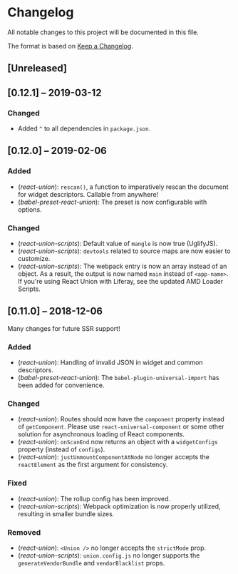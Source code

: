 # Changelog

All notable changes to this project will be documented in this file.

The format is based on [Keep a Changelog](https://keepachangelog.com/en/1.0.0/).

## [Unreleased]

## [0.12.1] – 2019-03-12

### Changed
- Added `^` to all dependencies in `package.json`.

## [0.12.0] – 2019-02-06

### Added
- (_react-union_): `rescan()`, a function to imperatively rescan the document for widget descriptors. Callable from anywhere!
- (_babel-preset-react-union_): The preset is now configurable with options.

### Changed

- (_react-union-scripts_): Default value of `mangle` is now true (UglifyJS).
- (_react-union-scripts_): `devtools` related to source maps are now easier to customize.
- (_react-union-scripts_): The webpack entry is now an array instead of an object. As a result, the output is now named `main` instead of `<app-name>`. If you're using React Union with Liferay, see the updated AMD Loader Scripts.

## [0.11.0] – 2018-12-06

Many changes for future SSR support!

### Added

- (_react-union_): Handling of invalid JSON in widget and common descriptors.
- (_babel-preset-react-union_): The `babel-plugin-universal-import` has been added for convenience. 

### Changed

- (_react-union_): Routes should now have the `component` property instead of `getComponent`. Please use `react-universal-component` or some other solution for asynchronous loading of React components.
- (_react-union_): `onScanEnd` now returns an object with a `widgetConfigs` property (instead of `configs`).
- (_react-union_): `justUnmountComponentAtNode` no longer accepts the `reactElement` as the first argument for consistency.

### Fixed

- (_react-union_): The rollup config has been improved.
- (_react-union-scripts_): Webpack optimization is now properly utilized, resulting in smaller bundle sizes.

### Removed

- (_react-union_): `<Union />` no longer accepts the `strictMode` prop.
- (_react-union-scripts_): `union.config.js` no longer supports the `generateVendorBundle` and `vendorBlacklist` props.
